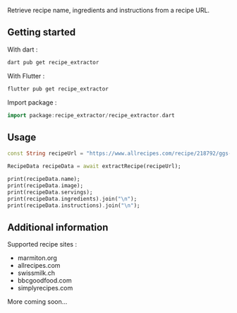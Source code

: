 <!-- 
This README describes the package. If you publish this package to pub.dev,
this README's contents appear on the landing page for your package.

For information about how to write a good package README, see the guide for
[writing package pages](https://dart.dev/guides/libraries/writing-package-pages). 

For general information about developing packages, see the Dart guide for
[creating packages](https://dart.dev/guides/libraries/create-library-packages)
and the Flutter guide for
[developing packages and plugins](https://flutter.dev/developing-packages). 
-->

Retrieve recipe name, ingredients and instructions from a recipe URL.


## Getting started
With dart : 
```bash
dart pub get recipe_extractor
```
With Flutter : 
```bash
flutter pub get recipe_extractor
```
Import package :
```dart
import package:recipe_extractor/recipe_extractor.dart
```
## Usage

```dart
const String recipeUrl = "https://www.allrecipes.com/recipe/218792/ggs-chocolate-sheet-cake";

RecipeData recipeData = await extractRecipe(recipeUrl);

print(recipeData.name);
print(recipeData.image);
print(recipeData.servings);
print(recipeData.ingredients).join("\n");
print(recipeData.instructions).join("\n");
```

## Additional information
Supported recipe sites :
- marmiton.org
- allrecipes.com
- swissmilk.ch
- bbcgoodfood.com
- simplyrecipes.com

More coming soon...
